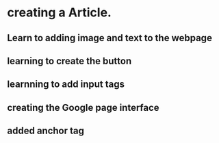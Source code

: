 # creating a Article.

## Learn to adding image and text to the webpage

## learning to create the button

## learnning to add input tags

## creating the Google page interface

## added anchor tag
